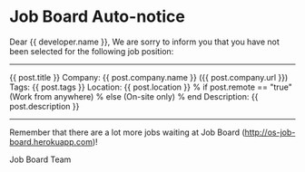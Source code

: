 Job Board Auto-notice
=====================

Dear {{ developer.name }},
We are sorry to inform you that you have not been selected for the following job position:

-----------------------------------------------------------------------

{{ post.title }}
Company: {{ post.company.name }} ({{ post.company.url }})
Tags: {{ post.tags }}
Location: {{ post.location }}
% if post.remote == "true"
(Work from anywhere)
% else
(On-site only)
% end
Description:
{{ post.description }}

-----------------------------------------------------------------------

Remember that there are a lot more jobs waiting at Job Board (http://os-job-board.herokuapp.com)!

Job Board Team
